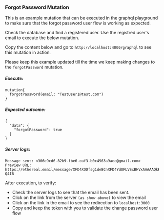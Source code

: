 ### Forgot Password Mutation

This is an example mutation that can be executed in the graphql playground to make sure that the forgot password user flow is working as expected.

Check the database and find a registered user. Use the registred user's email to execute the below mutation.

Copy the content below and go to `http://localhost:4000/graphql` to see this mutation in action.

Please keep this example updated till the time we keep making changes to the `forgotPassword` mutation.

##### Execute:

```
mutation{
  forgotPassword(email: "TestUser1@test.com")
}
```

##### Expected outcome:

```
{
  "data": {
    "forgotPassword": true
  }
}
```

##### Server logs:

```
Message sent: <306e9cd6-82b9-fbe6-eaf3-b0c4963a9aee@gmail.com>
Preview URL: https://ethereal.email/message/XFD4XODfsg1deBCnXFD4YdUFLVSxBHVxAAAAAQkHVIseJNALT2uZqE-Q4I8
```

After execution, to verify:

- Check the server logs to see that the email has been sent.
- Click on the link from the server `(as show above)` to view the email
- Click on the link in the email to see the redirection to `localhost:3000`
- Copy and keep the token with you to validate the change password user flow
